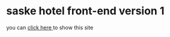 <h1>saske hotel front-end version 1</h1>
<p>
  you can <a href="https://sultan-pasha.github.io/hotel/" target="_blank" >click here </a> to show this site 
</p>

